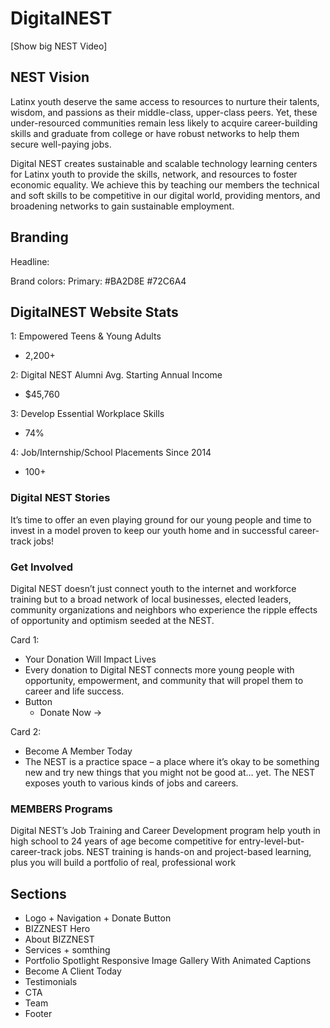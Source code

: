 # DigitalNEST

[Show big NEST Video]

## NEST Vision

Latinx youth deserve the same access to resources to nurture their talents, wisdom, and passions as their middle-class, upper-class peers. Yet, these under-resourced communities remain less likely to acquire career-building skills and graduate from college or have robust networks to help them secure well-paying jobs.

Digital NEST creates sustainable and scalable technology learning centers for Latinx youth to provide the skills, network, and resources to foster economic equality. We achieve this by teaching our members the technical and soft skills to be competitive in our digital world, providing mentors, and broadening networks to gain sustainable employment.

## Branding

Headline:

Brand colors:
Primary: #BA2D8E #72C6A4

## DigitalNEST Website Stats

1: Empowered Teens & Young Adults

- 2,200+

2: Digital NEST Alumni Avg. Starting Annual Income

- $45,760

3: Develop Essential Workplace Skills

- 74%

4: Job/Internship/School Placements Since 2014

- 100+

### Digital NEST Stories

It’s time to offer an even playing ground for our young people and time to invest in a model proven to keep our youth home and in successful career-track jobs!

### Get Involved

Digital NEST doesn’t just connect youth to the internet and workforce training but to a broad network of local businesses, elected leaders, community organizations and neighbors who experience the ripple effects of opportunity and optimism seeded at the NEST.

Card 1:

- Your Donation Will Impact Lives
- Every donation to Digital NEST connects more young people with opportunity, empowerment, and community that will propel them to career and life success.
- Button
  - Donate Now ->

Card 2:

- Become A Member Today
- The NEST is a practice space – a place where it’s okay to be something new and try new things that you might not be good at… yet. The NEST exposes youth to various kinds of jobs and careers.

### MEMBERS Programs

Digital NEST’s Job Training and Career Development program help youth in high school to 24 years of age become competitive for entry-level-but-career-track jobs. NEST training is hands-on and project-based learning, plus you will build a portfolio of real, professional work

## Sections

- Logo + Navigation + Donate Button
- BIZZNEST Hero
- About BIZZNEST
- Services + somthing
- Portfolio Spotlight
  Responsive Image Gallery With Animated Captions
- Become A Client Today
- Testimonials
- CTA
- Team
- Footer
